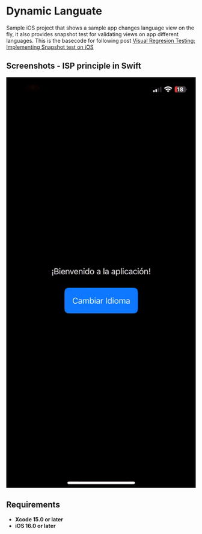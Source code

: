 # Dynamic Languate
Sample iOS project that shows a sample app changes language view on the fly, it also provides snapshot test for validating views on app different languages. This is the basecode for following post  [Visual Regresion Testing: Implementing Snapshot test on iOS](https://javios.eu/test/snapshot-test-on-ios/)



## Screenshots - ISP principle in Swift
<img src="media/review.gif" alt="Playground on action" width="800">

## Requirements

- **Xcode 15.0 or later**
- **iOS 16.0 or later**
